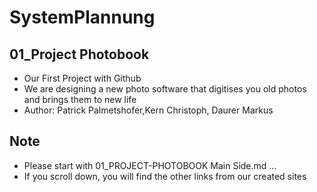 # SystemPlannung
## 01_Project Photobook

- Our First Project with Github
- We are designing a new photo software that digitises you old photos and brings them to new life
-  Author: Patrick Palmetshofer,Kern Christoph, Daurer Markus

  ## Note
  
- Please start with 01_PROJECT-PHOTOBOOK Main Side.md ...
- If you scroll down, you will find the other links from our created sites



